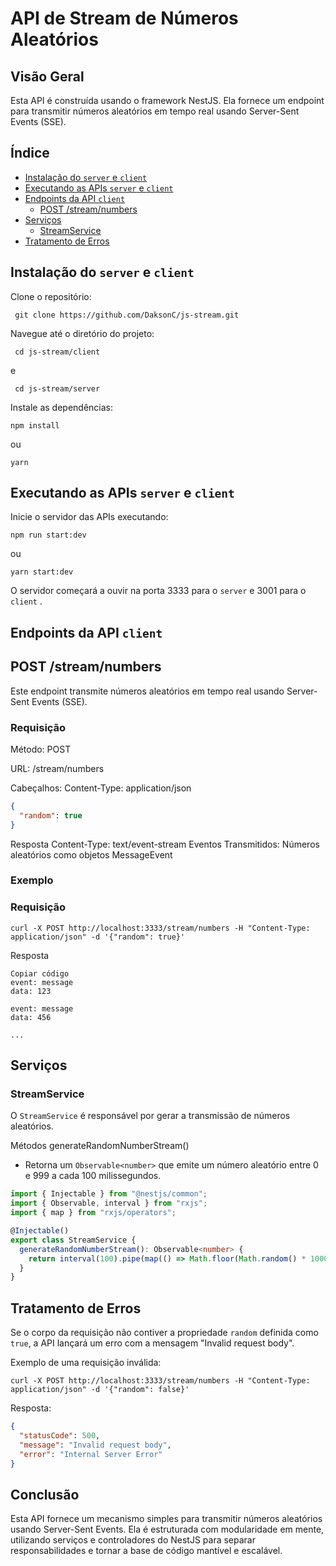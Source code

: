 # API de Stream de Números Aleatórios

## Visão Geral

Esta API é construída usando o framework NestJS. Ela fornece um endpoint para transmitir números aleatórios em tempo real usando Server-Sent Events (SSE).

## Índice

- [Instalação do `server` e `client`](#instalação-do-server-e-client)
- [Executando as APIs `server` e `client`](#executando-as-apis-server-e-client)
- [Endpoints da API `client`](#endpoints-da-api-client)
  - [POST /stream/numbers](#post-streamnumbers)
- [Serviços](#serviços)
  - [StreamService](#streamservice)
- [Tratamento de Erros](#tratamento-de-erros)

## Instalação do `server` e `client`

Clone o repositório:

```
 git clone https://github.com/DaksonC/js-stream.git
```

Navegue até o diretório do projeto:

```
 cd js-stream/client
```

e

```
 cd js-stream/server
```

Instale as dependências:

```
npm install
```

ou

```
yarn
```

## Executando as APIs `server` e `client`

Inicie o servidor das APIs executando:

```
npm run start:dev
```

ou

```
yarn start:dev
```

O servidor começará a ouvir na porta 3333 para o `server` e 3001 para o `client` .

## Endpoints da API `client`

## POST /stream/numbers

Este endpoint transmite números aleatórios em tempo real usando Server-Sent Events (SSE).

### Requisição

Método: POST

URL: /stream/numbers

Cabeçalhos: Content-Type: application/json

```json
{
  "random": true
}
```

Resposta
Content-Type: text/event-stream
Eventos Transmitidos: Números aleatórios como objetos MessageEvent

### Exemplo

### Requisição

```shell
curl -X POST http://localhost:3333/stream/numbers -H "Content-Type: application/json" -d '{"random": true}'
```

Resposta

```text
Copiar código
event: message
data: 123

event: message
data: 456

...
```

## Serviços

### StreamService

O `StreamService` é responsável por gerar a transmissão de números aleatórios.

Métodos
generateRandomNumberStream()

- Retorna um `Observable<number>` que emite um número aleatório entre 0 e 999 a cada 100 milissegundos.

```typescript
import { Injectable } from "@nestjs/common";
import { Observable, interval } from "rxjs";
import { map } from "rxjs/operators";

@Injectable()
export class StreamService {
  generateRandomNumberStream(): Observable<number> {
    return interval(100).pipe(map(() => Math.floor(Math.random() * 1000)));
  }
}
```

## Tratamento de Erros

Se o corpo da requisição não contiver a propriedade `random` definida como `true`, a API lançará um erro com a mensagem "Invalid request body".

Exemplo de uma requisição inválida:

```shell
curl -X POST http://localhost:3333/stream/numbers -H "Content-Type: application/json" -d '{"random": false}'
```

Resposta:

```json
{
  "statusCode": 500,
  "message": "Invalid request body",
  "error": "Internal Server Error"
}
```

## Conclusão

Esta API fornece um mecanismo simples para transmitir números aleatórios usando Server-Sent Events. Ela é estruturada com modularidade em mente, utilizando serviços e controladores do NestJS para separar responsabilidades e tornar a base de código mantível e escalável.

